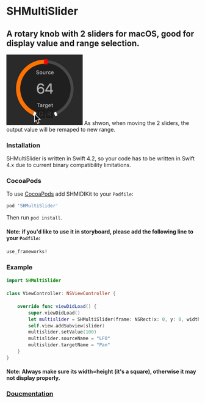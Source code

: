 # SHMultiSlider

## A rotary knob with 2 sliders for macOS, good for display value and range selection.

<img width=200 src="https://raw.githubusercontent.com/Rexhits/SHMultiSlider/master/Demo.gif">
As shwon, when moving the 2 sliders, the output value will be remaped to new range.

### Installation
SHMultiSlider is written in Swift 4.2, so your code has to be written in Swift 4.x due to current binary compatibility limitations.

### CocoaPods
To use [CocoaPods](https://cocoapods.org) add SHMIDIKit to your `Podfile`:

```ruby
pod 'SHMultiSlider'
```
Then run `pod install`.

#### Note: if you'd like to use it in storyboard, please add the following line to your `Podfile`:
```ruby
use_frameworks!
```

### Example
```swift
import SHMultiSlider

class ViewController: NSViewController {

    override func viewDidLoad() {
        super.viewDidLoad()
        let multislider = SHMultiSlider(frame: NSRect(x: 0, y: 0, width: 100, height: 100))
        self.view.addSubview(slider)
        multislider.setValue(100)
        multislider.sourceName = "LFO"
        multislider.targetName = "Pan"
    }
}
```
#### Note: Always make sure its width=height (it's a square), otherwise it may not display properly. 
### [Doucmentation](https://rexhits.github.io/SHMultiSlider/)
